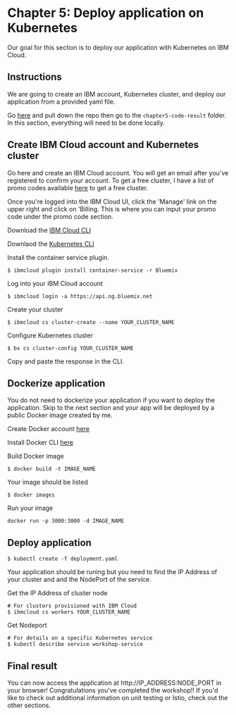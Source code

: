 # Chapter 5: Deploy application on Kubernetes

Our goal for this section is to deploy our application with Kubernetes on IBM Cloud. 

## Instructions

We are going to create an IBM account, Kubernetes cluster, and deploy our application from a provided yaml file. 

Go [here](https://github.com/rizcheldayao/workshop) and pull down the repo then go to the `chapter5-code-result` folder. In this section, everything will need to be done locally. 

## Create IBM Cloud account and Kubernetes cluster

Go here and create an IBM Cloud account. You will get an email after you've registered to confirm your account. To get a free cluster, I have a list of promo codes available [here](https://docs.google.com/spreadsheets/d/1TxSqPpL2BZhntPWLKinskJeUnoVVfU48Q9m8LXrbU64/edit?usp=sharing) to get a free cluster. 

Once you're logged into the IBM Cloud UI, click the 'Manage' link on the upper right and click on 'Billing. This is where you can input your promo code under the promo code section.

Download the [IBM Cloud CLI](https://console.bluemix.net/docs/cli/reference/bluemix_cli/get_started.html#getting-started)

Downlaod the [Kubernetes CLI](https://kubernetes.io/docs/tasks/tools/install-kubectl/)

Install the container service plugin.
```
$ ibmcloud plugin install container-service -r Bluemix
```

Log into your IBM Cloud account
```
$ ibmcloud login -a https://api.ng.bluemix.net
```

Create your cluster
```
$ ibmcloud cs cluster-create --name YOUR_CLUSTER_NAME
```

Configure Kubernetes cluster
```
$ bx cs cluster-config YOUR_CLUSTER_NAME
```

Copy and paste the response in the CLI.


## Dockerize application

You do not need to dockerize your application if you want to deploy the application. Skip to the next section and your app will be deployed by a public Docker image created by me. 

Create Docker account [here](https://cloud.docker.com/)

Install Docker CLI [here](https://docs.docker.com/install/)

Build Docker image
```
$ docker build -t IMAGE_NAME
```

Your image should be listed
```
$ docker images
```

Run your image
```
docker run -p 3000:3000 -d IMAGE_NAME
```

## Deploy application 

```
$ kubectl create -f deployment.yaml
```

Your application should be runing but you need to find the IP Address of your cluster and and the NodePort of the service. 

Get the IP Address of cluster node
```
# For clusters provisioned with IBM Cloud
$ ibmcloud cs workers YOUR_CLUSTER_NAME
```

Get Nodeport
```
# For details on a specific Kubernetes service
$ kubectl describe service workshop-service
```

## Final result

You can now access the application at http://IP_ADDRESS:NODE_PORT in your browser! Congratulations you've completed the workshop!! If you'd like to check out additional information on unit testing or Istio, check out the other sections. 
